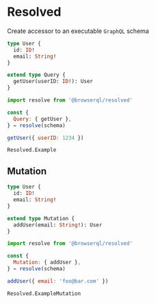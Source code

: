 # Resolved

Create accessor to an executable `GraphQL` schema

```graphql
type User {
  id: ID!
  email: String!
}

extend type Query {
  getUser(userID: ID!): User
}
```

```javascript
import resolve from '@browserql/resolved'

const {
  Query: { getUser },
} = resolve(schema)

getUser({ userID: 1234 })
```

```snapshot
Resolved.Example
```

## Mutation

```graphql
type User {
  id: ID!
  email: String!
}

extend type Mutation {
  addUser(email: String!): User
}
```

```javascript
import resolve from '@browserql/resolved'

const {
  Mutation: { addUser },
} = resolve(schema)

addUser({ email: 'foo@bar.com' })
```

```snapshot
Resolved.ExampleMutation
```

